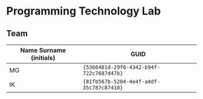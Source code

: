 # Programming Technology Lab

## Team

| Name Surname (initials) | GUID                                     |
| ----------------------- | ---------------------------------------- |
| MG                      | `{5366481d-29f6-4342-b94f-722c7687d47b}` |
| IK                      | `{81fb567b-5204-4e4f-a4df-35c787c87410}` |
